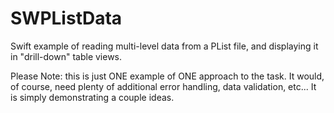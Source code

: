 # SWPListData

Swift example of reading multi-level data from a PList file, and displaying it in "drill-down" table views.

Please Note: this is just ONE example of ONE approach to the task. It would, of course, need plenty of additional error handling, data validation, etc... It is simply demonstrating a couple ideas.

